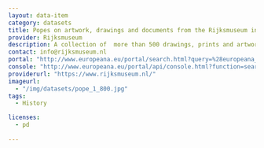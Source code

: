 ```yaml
---
layout: data-item
category: datasets
title: Popes on artwork, drawings and documents from the Rijksmuseum in the Netherlands
provider: Rijksmuseum
description: A collection of  more than 500 drawings, prints and artworks of popes through the centuries and related documents.
contact: info@rijksmuseum.nl
portal: "http://www.europeana.eu/portal/search.html?query=%28europeana_collectionName%3A90402*%29+AND+paus+&rows=12" 
console: "http://www.europeana.eu/portal/api/console.html?function=search&query=%28europeana_collectionName%3A90402*%29+AND+paus+&rows=12"
providerurl: "https://www.rijksmuseum.nl/"
imageurl: 
  - "/img/datasets/pope_1_800.jpg"
tags:
  - History

licenses:
  - pd  
      
---
```



